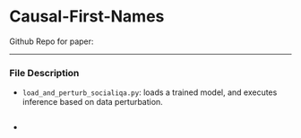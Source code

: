 # Causal-First-Names
Github Repo for paper: 

-------
### File Description 
- `load_and_perturb_socialiqa.py`: loads a trained model, and executes inference based on data perturbation. 
```python load_and_perturb_social.py --model_name roberta --perturb_names_by most --test_path <test_dir>
```
- 
